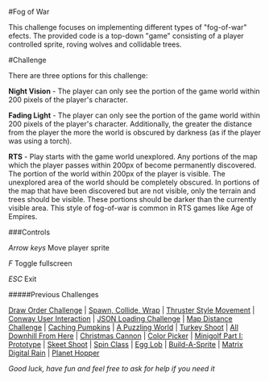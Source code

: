 #Fog of War

This challenge focuses on implementing different types of "fog-of-war" efects. The provided code is a top-down "game"
 consisting of a player controlled sprite, roving wolves and collidable trees. 
 
#Challenge 
 
There are three options for this challenge:

**Night Vision** - The player can only see the portion of the game world within 200 pixels of the player's character.

**Fading Light** - The player can only see the portion of the game world within 200 pixels of the player's character. Additionally,
 the greater the distance from the player the more the world is obscured by darkness (as if the player was using a torch).

**RTS** - Play starts with the game world unexplored. Any portions of the map which the
 player passes within 200px of become permanently discovered. The portion of the world within 200px of the player is visible.
 The unexplored area of the world should be completely obscured. In portions of the map that have been discovered but are not
 visible, only the terrain and trees should be visible. These portions should be darker than the currently visible area. This style of
 fog-of-war is common in RTS games like Age of Empires.

###Controls

*Arrow keys* Move player sprite

*F* Toggle fullscreen

*ESC* Exit
 
#####Previous Challenges


[Draw Order Challenge](https://www.reddit.com/r/pygame/comments/3de4ng/challenge_drawing_in_the_right_order/) | 
[Spawn, Collide, Wrap](https://www.reddit.com/r/pygame/comments/3eddbp/challenge_spawn_collide_wrap/) | 
[Thruster Style Movement](https://www.reddit.com/r/pygame/comments/3fe60j/challenge_thruster_style_movement/) | 
[Conway User Interaction](https://www.reddit.com/r/pygame/comments/3iwdqq/challenge_conway_user_interaction/) |
[JSON Loading Challenge](https://www.reddit.com/r/pygame/comments/3lafr3/json_loading_challenge/) | 
[Map Distance Challenge](https://www.reddit.com/r/pygame/comments/3oc19d/map_distance_challenge/) | 
[Caching Pumpkins](https://www.reddit.com/r/pygame/comments/3qc9wm/challenge_caching_pumpkins/) | 
[A Puzzling World](https://www.reddit.com/r/pygame/comments/3s9m2j/challenge_a_puzzling_world/) | 
[Turkey Shoot](https://www.reddit.com/r/pygame/comments/3tvc5h/challenge_turkey_shoot/) | 
[All Downhill From Here](https://www.reddit.com/r/pygame/comments/3vsc5x/challenge_all_downhill_from_here/) | 
[Christmas Cannon](https://www.reddit.com/r/pygame/comments/3xpi6t/challenge_christmas_cannon/) | 
[Color Picker](https://www.reddit.com/r/pygame/comments/40mdi8/challenge_color_picker/) | 
[Minigolf Part I: Prototype](https://www.reddit.com/r/pygame/comments/4335cs/challenge_minigolf_part_1_prototype/) | 
[Skeet Shoot](https://www.reddit.com/r/pygame/comments/46xbxo/challenge_skeet_shoot/) | 
[Spin Class](https://www.reddit.com/r/pygame/comments/4aq3or/challenge_spin_class/) | 
[Egg Lob](https://www.reddit.com/r/pygame/comments/4dcvq4/challenge_egg_lob/) | 
[Build-A-Sprite](https://www.reddit.com/r/pygame/comments/4g3m7n/challenge_buildasprite/) | 
[Matrix Digital Rain](https://www.reddit.com/r/pygame/comments/4jg5cf/challenge_matrix_digital_rain/) | 
[Planet Hopper](https://www.reddit.com/r/pygame/comments/4qcgmd/challenge_planet_hopper/)


*Good luck, have fun and feel free to ask for help if you need it*

